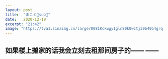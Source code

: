 ```yaml
---
layout: post
title:  "まこと🎀sub👑"
date:   2020-12-19
excerpt: "21:42"
image: "https://tva1.sinaimg.cn/large/0081Kckwgy1gln80k0wztj30b40b4grq.jpg"
---
```


## 如果楼上搬家的话我会立刻去租那间房子的—— ——

